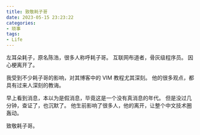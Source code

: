 ```yaml
---
title: 致敬耗子哥
date: 2023-05-15 23:23:22
categories:
- 琐事
tags:
- Life
---
```


左耳朵耗子，原名陈浩，很多人称呼耗子哥。
互联网布道者，骨灰级程序员。
因心梗离开了。

我受到不少耗子哥的影响，对其博客中的 VIM 教程尤其深刻。
他的很多观点，都具有过来人深刻的教诲。

早上看到消息，本以为是假消息，毕竟这是一个没有真消息的年代。
但是没过几分钟，查证了，也沉默了。
他生前影响了很多人，他的离开，让整个中文技术圈轰动。

致敬耗子哥。
